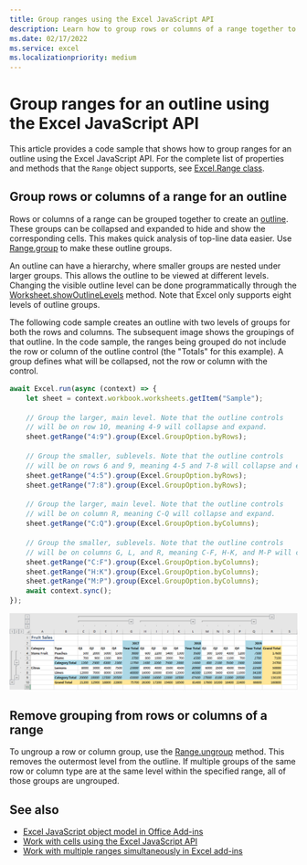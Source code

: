 ```yaml
---
title: Group ranges using the Excel JavaScript API
description: Learn how to group rows or columns of a range together to create an outline using the Excel JavaScript API.
ms.date: 02/17/2022
ms.service: excel
ms.localizationpriority: medium
---
```


# Group ranges for an outline using the Excel JavaScript API

This article provides a code sample that shows how to group ranges for an outline using the Excel JavaScript API. For the complete list of properties and methods that the `Range` object supports, see [Excel.Range class](/javascript/api/excel/excel.range).

## Group rows or columns of a range for an outline

Rows or columns of a range can be grouped together to create an [outline](https://support.microsoft.com/office/08ce98c4-0063-4d42-8ac7-8278c49e9aff). These groups can be collapsed and expanded to hide and show the corresponding cells. This makes quick analysis of top-line data easier. Use [Range.group](/javascript/api/excel/excel.range#excel-excel-range-group-member(1)) to make these outline groups.

An outline can have a hierarchy, where smaller groups are nested under larger groups. This allows the outline to be viewed at different levels. Changing the visible outline level can be done programmatically through the [Worksheet.showOutlineLevels](/javascript/api/excel/excel.worksheet#excel-excel-worksheet-showoutlinelevels-member(1)) method. Note that Excel only supports eight levels of outline groups.

The following code sample creates an outline with two levels of groups for both the rows and columns. The subsequent image shows the groupings of that outline. In the code sample, the ranges being grouped do not include the row or column of the outline control (the "Totals" for this example). A group defines what will be collapsed, not the row or column with the control.

```js
await Excel.run(async (context) => {
    let sheet = context.workbook.worksheets.getItem("Sample");

    // Group the larger, main level. Note that the outline controls
    // will be on row 10, meaning 4-9 will collapse and expand.
    sheet.getRange("4:9").group(Excel.GroupOption.byRows);

    // Group the smaller, sublevels. Note that the outline controls
    // will be on rows 6 and 9, meaning 4-5 and 7-8 will collapse and expand.
    sheet.getRange("4:5").group(Excel.GroupOption.byRows);
    sheet.getRange("7:8").group(Excel.GroupOption.byRows);

    // Group the larger, main level. Note that the outline controls
    // will be on column R, meaning C-Q will collapse and expand.
    sheet.getRange("C:Q").group(Excel.GroupOption.byColumns);

    // Group the smaller, sublevels. Note that the outline controls
    // will be on columns G, L, and R, meaning C-F, H-K, and M-P will collapse and expand.
    sheet.getRange("C:F").group(Excel.GroupOption.byColumns);
    sheet.getRange("H:K").group(Excel.GroupOption.byColumns);
    sheet.getRange("M:P").group(Excel.GroupOption.byColumns);
    await context.sync();
});
```

![Range with a two-level, two-dimension outline.](../images/excel-outline.png)

## Remove grouping from rows or columns of a range

To ungroup a row or column group, use the [Range.ungroup](/javascript/api/excel/excel.range#excel-excel-range-ungroup-member(1)) method. This removes the outermost level from the outline. If multiple groups of the same row or column type are at the same level within the specified range, all of those groups are ungrouped.

## See also

- [Excel JavaScript object model in Office Add-ins](excel-add-ins-core-concepts.md)
- [Work with cells using the Excel JavaScript API](excel-add-ins-cells.md)
- [Work with multiple ranges simultaneously in Excel add-ins](excel-add-ins-multiple-ranges.md)
